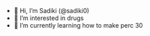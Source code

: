- 👋 Hi, I’m Sadiki (@sadiki0)
- 👀 I’m interested in drugs
- 🌱 I’m currently learning how to make perc 30

<!---
markoffline/markoffline is a ✨ special ✨ repository because its `README.md` (this file) appears on your GitHub profile.
You can click the Preview link to take a look at your changes.
--->
